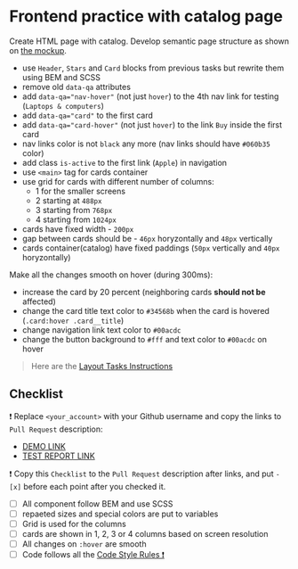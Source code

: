 # Frontend practice with catalog page

Create HTML page with catalog. Develop semantic page structure as shown on [the mockup](https://www.figma.com/file/ojkArVazq7vsX0nbpn9CxZ/Moyo-%2F-Catalog-(ENG)?node-id=32249%3A354).

+ use `Header`, `Stars` and `Card` blocks from previous tasks but rewrite them using BEM and SCSS
+ remove old `data-qa` attributes
+ add `data-qa="nav-hover"` (not just `hover`) to the 4th nav link for testing (`Laptops & computers`)
+ add `data-qa="card"` to the first card
+ add `data-qa="card-hover"` (not just `hover`) to the link `Buy` inside the first card
+ nav links color is not `black` any more (nav links should have `#060b35` color)
+ add class `is-active` to the first link (`Apple`) in navigation
+ use `<main>` tag for cards container
+ use grid for cards with different number of columns:
  - 1 for the smaller screens
  - 2 starting at `488px`
  - 3 starting from `768px`
  - 4 starting from `1024px`
+ cards have fixed width - `200px`
+ gap between cards should be - `46px` horyzontally and `48px` vertically
+ cards container(catalog) have fixed paddings (`50px` vertically and `40px` horyzontally)

Make all the changes smooth on hover (during 300ms):
- increase the card by 20 percent (neighboring cards **should not be** affected)
- change the card title text color to `#34568b` when the card is hovered (`.card:hover .card__title`)
- change navigation link text color to `#00acdc`
- change the button background to `#fff` and text color to `#00acdc` on hover

> Here are the [Layout Tasks Instructions](https://mate-academy.github.io/layout_task-guideline)

## Checklist

❗️ Replace `<your_account>` with your Github username and copy the links to `Pull Request` description:
- [DEMO LINK](https://Q1W2E3R4T5Y6U7I8a.github.io/layout_catalog/)
- [TEST REPORT LINK](https://Q1W2E3R4T5Y6U7I8a.github.io/layout_catalog/report/html_report/)

❗️ Copy this `Checklist` to the `Pull Request` description after links, and put `- [x]` before each point after you checked it.

- [ ] All component follow BEM and use SCSS
- [ ] repaeted sizes and special colors are put to variables
- [ ] Grid is used for the columns
- [ ] cards are shown in 1, 2, 3 or 4 columns based on screen resolution
- [ ] All changes on `:hover` are smooth
- [ ] Code follows all the [Code Style Rules ❗️](https://mate-academy.github.io/layout_task-guideline/html-css-code-style-rules)
